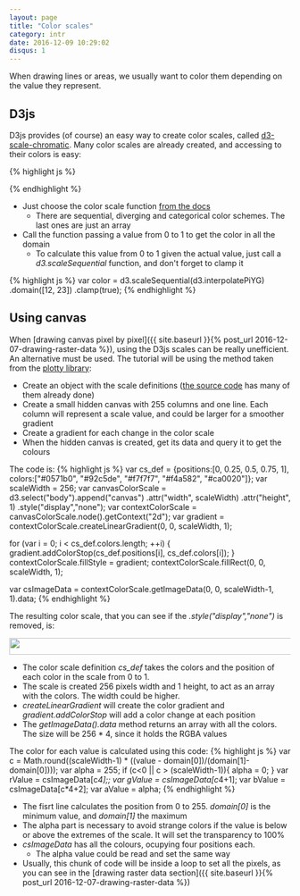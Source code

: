 ```yaml
---
layout: page
title: "Color scales"
category: intr
date: 2016-12-09 10:29:02
disqus: 1
---
```

When drawing lines or areas, we usually want to color them depending on the value they represent.

D3js
----
D3js provides (of course) an easy way to create color scales, called [d3-scale-chromatic](https://github.com/d3/d3-scale-chromatic). Many color scales are already created, and accessing to their colors is easy:

{% highlight js %}
<script src="https://d3js.org/d3.v4.min.js"></script>
<script src="https://d3js.org/d3-scale-chromatic.v1.min.js"></script>
<script>
var yellow = d3.interpolateYlGn(0), // "rgb(255, 255, 229)"
    yellowGreen = d3.interpolateYlGn(0.5), // "rgb(120, 197, 120)"
    green = d3.interpolateYlGn(1); // "rgb(0, 69, 41)"
</script>
{% endhighlight %}

* Just choose the color scale function [from the docs](https://github.com/d3/d3-scale-chromatic)
  * There are sequential, diverging and categorical color schemes. The last ones are just an array
* Call the function passing a value from 0 to 1 to get the color in all the domain
  * To calculate this value from 0 to 1 given the actual value, just call a *d3.scaleSequential* function, and don't forget to clamp it

{% highlight js %}
var color = d3.scaleSequential(d3.interpolatePiYG)
.domain([12, 23])
.clamp(true);
{% endhighlight %}

Using canvas
------------
When [drawing canvas pixel by pixel]({{ site.baseurl }}{% post_url 2016-12-07-drawing-raster-data %}), using the D3js scales can be really unefficient. An alternative must be used. The tutorial will be using the method taken from the [plotty library](https://github.com/santilland/plotty):

* Create an object with the scale definitions ([the source code](https://github.com/santilland/plotty/blob/master/src/plotty.js) has many of them already done)
* Create a small hidden canvas with 255 columns and one line. Each column will represent a scale value, and could be larger for a smoother gradient
* Create a gradient for each change in the color scale
* When the hidden canvas is created, get its data and query it to get the colours

The code is:
{% highlight js %}
var cs_def = {positions:[0, 0.25, 0.5, 0.75, 1], colors:["#0571b0", "#92c5de", "#f7f7f7", "#f4a582", "#ca0020"]};
var scaleWidth = 256;
var canvasColorScale = d3.select("body").append("canvas")
    .attr("width", scaleWidth)
    .attr("height", 1)
    .style("display","none");
var contextColorScale = canvasColorScale.node().getContext("2d");
var gradient = contextColorScale.createLinearGradient(0, 0, scaleWidth, 1);

for (var i = 0; i < cs_def.colors.length; ++i) {
  gradient.addColorStop(cs_def.positions[i], cs_def.colors[i]);
}
contextColorScale.fillStyle = gradient;
contextColorScale.fillRect(0, 0, scaleWidth, 1);

var csImageData = contextColorScale.getImageData(0, 0, scaleWidth-1, 1).data;
{% endhighlight %}

The resulting color scale, that you can see if the *.style("display","none")* is removed, is:

<img src="{{ site.baseurl }}/images/color-scale/sample-scale.png" width="512" height="30" />

* The color scale definition *cs_def* takes the colors and the position of each color in the scale from 0 to 1.
* The scale is created 256 pixels width and 1 height, to act as an array with the colors. The width could be higher.
* *createLinearGradient* will create the color gradient and *gradient.addColorStop* will add a color change at each position
* The *getImageData().data* method returns an array with all the colors. The size will be 256 * 4, since it holds the RGBA values

The color for each value is calculated using this code:
{% highlight js %}
var c = Math.round((scaleWidth-1) * ((value - domain[0])/(domain[1]-domain[0])));
var alpha = 255;
if (c<0 || c > (scaleWidth-1)){
  alpha = 0;
}
var rValue  = csImageData[c*4];;
var gValue   = csImageData[c*4+1];
var bValue   = csImageData[c*4+2];
var aValue = alpha;
{% endhighlight %}

* The fisrt line calculates the position from 0 to 255. *domain[0]* is the minimum value, and *domain[1]* the maximum
* The alpha part is necessary to avoid strange colors if the value is below or above the extremes of the scale. It will set the transparency to 100%
* *csImageData* has all the colours, ocupying four positions each.
  * The alpha value could be read and set the same way
* Usually, this chunk of code will be inside a loop to set all the pixels, as you can see in the [drawing raster data section]({{ site.baseurl }}{% post_url 2016-12-07-drawing-raster-data %})
